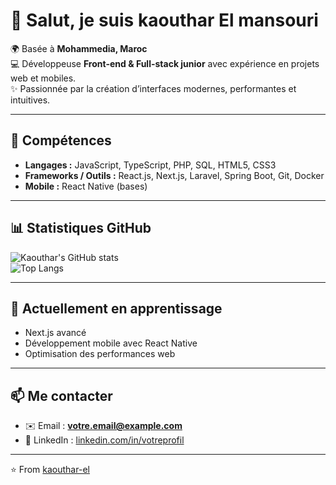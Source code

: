 # 👋 Salut, je suis kaouthar El mansouri 

🌍 Basée à **Mohammedia, Maroc**  
💻 Développeuse **Front-end & Full-stack junior** avec expérience en projets web et mobiles.  
✨ Passionnée par la création d’interfaces modernes, performantes et intuitives.  

---

## 🚀 Compétences
- **Langages :** JavaScript, TypeScript, PHP, SQL, HTML5, CSS3  
- **Frameworks / Outils :** React.js, Next.js, Laravel, Spring Boot, Git, Docker  
- **Mobile :** React Native (bases)  

---

## 📊 Statistiques GitHub
![Kaouthar's GitHub stats](https://github-readme-stats.vercel.app/api?username=kaouthar-el&show_icons=true&theme=radical)  
![Top Langs](https://github-readme-stats.vercel.app/api/top-langs/?username=kaouthar-el&layout=compact&theme=radical)

---

## 🌱 Actuellement en apprentissage
- Next.js avancé  
- Développement mobile avec React Native  
- Optimisation des performances web  

---

## 📫 Me contacter
- ✉️ Email : **votre.email@example.com**  
- 💼 LinkedIn : [linkedin.com/in/votreprofil](https://linkedin.com)  

---

⭐️ From [kaouthar-el](https://github.com/kaouthar-el)
